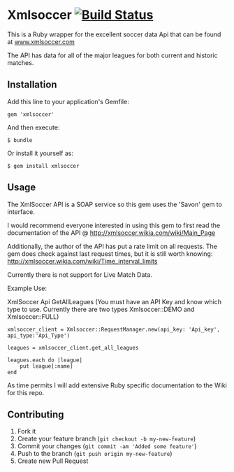
# Xmlsoccer [![Build Status](https://secure.travis-ci.org/eifion/url_formatter.png)](https://secure.travis-ci.org/eifion/url_formatter.png)

This is a Ruby wrapper for the excellent soccer data Api that can be found at www.xmlsoccer.com

The API has data for all of the major leagues for both current and historic matches.

## Installation

Add this line to your application's Gemfile:

    gem 'xmlsoccer'

And then execute:

    $ bundle

Or install it yourself as:

    $ gem install xmlsoccer

## Usage

The XmlSoccer API is a SOAP service so this gem uses the 'Savon' gem to interface.

I would recommend everyone interested in using this gem to first read the documentation of the API @ http://xmlsoccer.wikia.com/wiki/Main_Page

Additionally, the author of the API has put a rate limit on all requests. The gem does check against last request times, but it is still worth knowing: http://xmlsoccer.wikia.com/wiki/Time_interval_limits

Currently there is not support for Live Match Data.

Example Use:

XmlSoccer Api GetAllLeagues
(You must have an API Key and know which type to use.  Currently there are two types Xmlsoccer::DEMO and Xmlsoccer::FULL)

	xmlsoccer_client = Xmlsoccer::RequestManager.new(api_key: 'Api_key', api_type:'Api_Type')

	leagues = xmlsoccer_client.get_all_leagues

	leagues.each do |league|
		put league[:name]
	end

As time permits I will add extensive Ruby specific documentation to the Wiki for this repo.

## Contributing

1. Fork it
2. Create your feature branch (`git checkout -b my-new-feature`)
3. Commit your changes (`git commit -am 'Added some feature'`)
4. Push to the branch (`git push origin my-new-feature`)
5. Create new Pull Request
